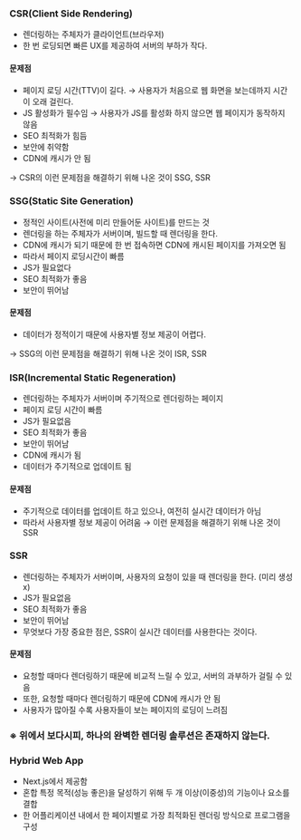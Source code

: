 ### CSR(Client Side Rendering)
- 렌더링하는 주체자가 클라이언트(브라우저)
- 한 번 로딩되면 빠른 UX를 제공하여 서버의 부하가 작다.

#### 문제점
- 페이지 로딩 시간(TTV)이 길다. → 사용자가 처음으로 웹 화면을 보는데까지 시간이 오래 걸린다.
- JS 활성화가 필수임 → 사용자가 JS를 활성화 하지 않으면 웹 페이지가 동작하지 않음
- SEO 최적화가 힘듬
- 보안에 취약함
- CDN에 캐시가 안 됨

→ CSR의 이런 문제점을 해결하기 위해 나온 것이 SSG, SSR

### SSG(Static Site Generation)
- 정적인 사이트(사전에 미리 만들어둔 사이트)를 만드는 것
- 렌더링을 하는 주체자가 서버이며, 빌드할 때 렌더링을 한다.
- CDN에 캐시가 되기 때문에 한 번 접속하면 CDN에 캐시된 페이지를 가져오면 됨
- 따라서 페이지 로딩시간이 빠름
- JS가 필요없다
- SEO 최적화가 좋음
- 보안이 뛰어남

#### 문제점
- 데이터가 정적이기 때문에 사용자별 정보 제공이 어렵다.

→ SSG의 이런 문제점을 해결하기 위해 나온 것이 ISR, SSR

### ISR(Incremental Static Regeneration)
- 렌더링하는 주체자가 서버이며 주기적으로 렌더링하는 페이지
- 페이지 로딩 시간이 빠름
- JS가 필요없음
- SEO 최적화가 좋음
- 보안이 뛰어남
- CDN에 캐시가 됨
- 데이터가 주기적으로 업데이트 됨

#### 문제점
- 주기적으로 데이터를 업데이트 하고 있으나, 여전히 실시간 데이터가 아님
- 따라서 사용자별 정보 제공이 어려움
→ 이런 문제점을 해결하기 위해 나온 것이 SSR

### SSR
- 렌더링하는 주체자가 서버이며, 사용자의 요청이 있을 때 렌더링을 한다. (미리 생성 x)
- JS가 필요없음
- SEO 최적화가 좋음
- 보안이 뛰어남
- 무엇보다 가장 중요한 점은, SSR이 실시간 데이터를 사용한다는 것이다.

#### 문제점
- 요청할 때마다 렌더링하기 때문에 비교적 느릴 수 있고, 서버의 과부하가 걸릴 수 있음
- 또한, 요청할 때마다 렌더링하기 때문에 CDN에 캐시가 안 됨
- 사용자가 많아질 수록 사용자들이 보는 페이지의 로딩이 느려짐

### ※ 위에서 보다시피, 하나의 완벽한 렌더링 솔루션은 존재하지 않는다.

### Hybrid Web App
- Next.js에서 제공함
- 혼합 특정 목적(성능 좋은)을 달성하기 위해 두 개 이상(이중성)의 기능이나 요소를 결합
- 한 어플리케이션 내에서 한 페이지별로 가장 최적화된 렌더링 방식으로 프로그램을 구성
